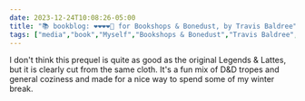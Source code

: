 ```yaml
---
date: 2023-12-24T10:08:26-05:00
title: "📚 bookblog: ❤️❤️❤️❤️🖤 for Bookshops & Bonedust, by Travis Baldree"
tags: ["media","book","Myself","Bookshops & Bonedust","Travis Baldree","Legends & Lattes","Dungeons and Dragons"]
---
```


I don't think this prequel is quite as good as the original Legends & Lattes, but it is clearly cut from the same cloth. It's a fun mix of D&D tropes and general coziness and made for a nice way to spend some of my winter break.